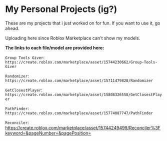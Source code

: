 # My Personal Projects (ig?)

These are my projects that i just worked on for fun.
If you want to use it, go ahead.

Uploading here since Roblox Marketplace can't show my models.

**The links to each file/model are provided here:**

`Group Tools Giver`:
```https://create.roblox.com/marketplace/asset/15744230662/Group-Tools-Giver```

`Randomizer`:
```https://create.roblox.com/marketplace/asset/15711479828/Randomizer```

`GetClosestPlayer`:
```https://create.roblox.com/marketplace/asset/15808326558/GetClosestPlayer```

`PathFinder`:
```https://create.roblox.com/marketplace/asset/15774087747/PathFinder```

`Reconciler`:
https://create.roblox.com/marketplace/asset/15744249499/Reconciler%3Fkeyword=&pageNumber=&pagePosition=
